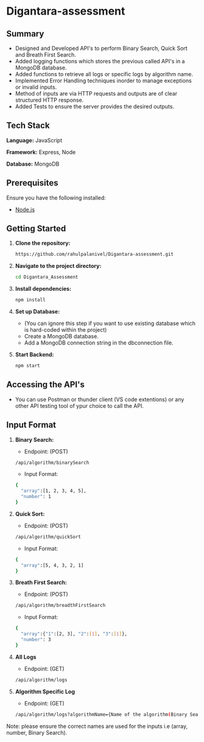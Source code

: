 # Digantara-assessment

## Summary
- Designed and Developed API's to perform Binary Search, Quick Sort and Breath First Search.
- Added logging functions which stores the previous called API's in a MongoDB database.
- Added functions to retrieve all logs or specific logs by algorithm name.
- Implemented Error Handling techniques inorder to manage exceptions or invalid inputs. 
- Method of inputs are via HTTP requests and outputs are of clear structured HTTP response.
- Added Tests to ensure the server provides the desired outputs.


## Tech Stack

**Language:** JavaScript

**Framework:** Express, Node

**Database:** MongoDB

## Prerequisites

Ensure you have the following installed:

- [Node.js](https://nodejs.org/)

## Getting Started

1. **Clone the repository:**

   ```bash
   https://github.com/rahulpalanivel/Digantara-assessment.git
   ```

2. **Navigate to the project directory:**

   ```bash
   cd Digantara_Assessment
   ```

3. **Install dependencies:**

   ```bash
   npm install
   ```

4. **Set up Database:**
   - (You can ignore this step if you want to use existing database which is hard-coded within the project)
   - Create a MongoDB database.
   - Add a MongoDB connection string in the dbconnection file.

5. **Start Backend:**

   ```bash
   npm start
   ```

## Accessing the API's
- You can use Postman or thunder client (VS code extentions) or any other API testing tool of ypur choice to call the API.

## Input Format



1. **Binary Search:**

   - Endpoint: (POST)
     
   ```bash
   /api/algorithm/binarySearch
   ```

   - Input Format:

   ```bash
   {
     "array":[1, 2, 3, 4, 5],
     "number": 1
   }
   ```
   
      
2. **Quick Sort:**

   - Endpoint: (POST)
     
   ```bash
   /api/algorithm/quickSort
   ```

   - Input Format:

   ```bash
   {
     "array":[5, 4, 3, 2, 1]
   }
   ```
   
3. **Breath First Search:**

   - Endpoint: (POST)
     
   ```bash
   /api/algorithm/breadthFirstSearch
   ```

   - Input Format:

   ```bash
   {
     "array":{"1":[2, 3], "2":[1], "3":[1]},
     "number": 3
   }
   ```

4. **All Logs**

   - Endpoint: (GET)
  
   ```bash
   /api/algorithm/logs
   ```

5. **Algorithm Specific Log**

   - Endpoint: (GET)
  
   ```bash
   /api/algorithm/logs?algorithmName={Name of the algorithm(Binary Search, Quick Sort, Breath First Search)}
   ```

Note: please ensure the correct names are used for the inputs i.e (array, number, Binary Search).
